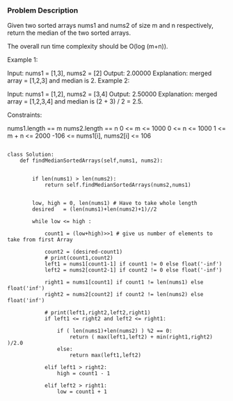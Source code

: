 ### Problem Description 

Given two sorted arrays nums1 and nums2 of size m and n respectively, return the median of the two sorted arrays.

The overall run time complexity should be O(log (m+n)).

 

Example 1:

Input: nums1 = [1,3], nums2 = [2]
Output: 2.00000
Explanation: merged array = [1,2,3] and median is 2.
Example 2:

Input: nums1 = [1,2], nums2 = [3,4]
Output: 2.50000
Explanation: merged array = [1,2,3,4] and median is (2 + 3) / 2 = 2.5.
 

Constraints:

nums1.length == m
nums2.length == n
0 <= m <= 1000
0 <= n <= 1000
1 <= m + n <= 2000
-106 <= nums1[i], nums2[i] <= 106


```

class Solution:
    def findMedianSortedArrays(self,nums1, nums2):
      
        
        if len(nums1) > len(nums2):
            return self.findMedianSortedArrays(nums2,nums1)
            
        
        low, high = 0, len(nums1) # Have to take whole length 
        desired   = (len(nums1)+len(nums2)+1)//2
        
        while low <= high :
            
            count1 = (low+high)>>1 # give us number of elements to take from first Array
            
            count2 = (desired-count1)
            # print(count1,count2)
            left1 = nums1[count1-1] if count1 != 0 else float('-inf')
            left2 = nums2[count2-1] if count2 != 0 else float('-inf')
            
            right1 = nums1[count1] if count1 != len(nums1) else float('inf')
            right2 = nums2[count2] if count2 != len(nums2) else float('inf')
            
            # print(left1,right2,left2,right1)
            if left1 <= right2 and left2 <= right1:
                
                if ( len(nums1)+len(nums2) ) %2 == 0: 
                    return ( max(left1,left2) + min(right1,right2) )/2.0
                else:
                    return max(left1,left2)
            
            elif left1 > right2:
                high = count1 - 1
            
            elif left2 > right1:
                low = count1 + 1
```
